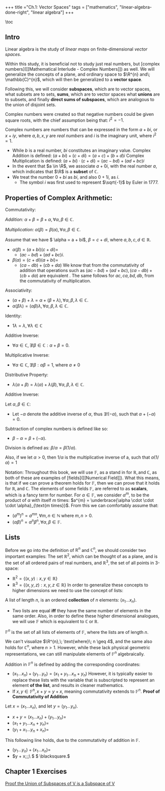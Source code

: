 +++
title ="Ch.1: Vector Spaces"
tags = ["mathematics", "linear-algebra-done-right", "linear algebra"]
+++

\toc 

## Intro 

Linear algebra is the study of *linear maps* on finite-dimensional *vector spaces*.

Within this study, it is beneficial not to study just real numbers, but [complex numbers]([[Mathematical Interlude - Complex Numbers]]) as well.
We will generalize the concepts of a plane, and ordinary space to $\R^{n} and\; \mathbb{C}^{n}$, which will then be generalized to a __vector space__.


Following this, we will consider __subspaces__, which are to vector spaces, what subsets are to sets, __sums__, which are to vector spaces what __unions__ are to subsets, and finally __direct sums of subspaces__, which are analogous to the union of disjoint sets.

Complex numbers were created so that negative numbers could be given square roots, with the chief assumption being that: $i^2 = -1$.

Complex numbers  are numbers that can be expressed in the form $a + bi$, or $x + iy,$ where $a,b,x,y$ are *real numbers* and $i$ is the imaginary unit, where $i^{2} = 1$.

* While $b$ is a real number, $bi$ constitutes an imaginary value.
Complex Addition is defined: $(a + bi) + (c + di) = (a + c) + (b + d)i$
Complex Multiplication is defined: $(a + bi) \cdot (c + di) = (ac - bd) + (ad + bc)i$
* In the event that $a \in \R$, we associate $a + 0i$, with the real number $a$, which indicates that $\R$ is a __subset__ of $\mathbb{C}$.
* We treat the number $0 + bi$ as $bi$, and also $0 + 1i$, as $i$.
  * The symbol $i$ was first used to represent $\sqrt{-1}$ by Euler in 1777.
  
## Properties of Complex Arithmetic:

Commutativity:

*Addition:* $\alpha + \beta = \beta + \alpha, \forall \alpha, \beta \in \mathbb{C}$.

*Multiplication:* $\alpha (\beta) = \beta (\alpha), \forall \alpha, \beta \in \mathbb{C}$.

Assume that we have $ \alpha = a + bi$, $\beta = c + di$, where $a, b, c, d \in \mathbb{R}.$


* $\alpha(\beta) = (a + bi)(c + di) =$
  * $(ac - bd) + (ad + bc)i.$
* $\beta(\alpha) = (c + di)(a + bi) =$
  * $(ca - db) + (cb + da)$
We know that from the commutativity of addition that operations such as $(ac - bd) + (ad + bc), (ca - db) + (cb + da)$ are equivalent .
The same follows for $ac, ca, bd, db$, from the commutativity of multiplication.

Associativity:

* $(\alpha + \beta) + \lambda = \alpha + (\beta + \lambda), \forall \alpha, \beta, \lambda \in \mathbb{C}$.
* $\alpha(\beta \lambda) = (\alpha \beta)\lambda, \forall \alpha, \beta, \lambda \in \mathbb{C}$.

Identity:

* $1\lambda = \lambda, \forall \lambda \in \mathbb{C}$

Additive Inverse:

* $\forall \alpha \in \mathbb{C}, \exists ! \beta \in \mathbb{C} : \alpha + \beta = 0$.

Multiplicative Inverse:

* $\forall \alpha \in \mathbb{C}, \exists! \beta: \alpha \beta = 1,\; \text{where}\; a \neq 0\;$

Distributive Property:

* $\lambda (\alpha + \beta) = \lambda ( \alpha) + \lambda 
(\beta), \forall \alpha, \beta, \lambda \in \mathbb{C}$.

Additive Inverse:

Let $\alpha, \beta \in \mathbb{C}$:

* Let $-\alpha$ denote the additive inverse of $\alpha$, thus $\exists! (-\alpha)$, such that $\alpha + (- \alpha) = 0$.

Subtraction of complex numbers is defined like so:

* $\beta - \alpha = \beta + (- \alpha)$.

Division is defined as: $\beta / \alpha = \beta(1 / \alpha)$.

Also, if we let $\alpha \gt 0$, then $1/\alpha$ is the multiplicative inverse of a, such that $\alpha(1 / \alpha) = 1$

Notation:
Throughout this book, we will use $\mathbb{F}$, as a stand in for $\mathbb{R}, \text{and}\; \mathbb{C}$, as both of these are examples of [fields]([[Numerical Field]]).
What this means, is that if we can prove a theorem holds for $\mathbb{F}$, then we can prove that it holds for $\mathbb{R}, \text{and}\; \mathbb{C}$.
The elements of some fields $\mathbb{F}$, are referred to as __scalars__, which is a fancy term for number.
For $\alpha \in \mathbb{F}$, we consider $\alpha^{m}$, to be the product of $\alpha$ with itself $m$ times: $a^{m} = \underbrace{\alpha \cdot \cdot \cdot \alpha}_{\text{m times}}$.
From this we can comfortably assume that: 

* $(a^{m})^{n} = a^{mn},\forall m,n \in \mathbb{N}\;\text{where}\; m,n \gt 0.$
* $(\alpha \beta)^{n} = \alpha^{n}\beta^{n}, \forall \alpha, \beta \in \mathbb{F}.$

## Lists


Before we go into the definition of $\mathbb{R}^{n}$ and $\mathbb{C}^{n}$, we should consider two important examples:
The set $\mathbb{R}^{2}$, which can be thought of as a plane, and is the set of all ordered pairs of real numbers, and $\mathbb{R}^{3}$, the set of all points in 3-space:

* $\mathbb{R}^{2} = \{(x,y): x,y \in \mathbb{R} \}$
* $\mathbb{R}^{3} = \{(x,y,z): x,y,z \in \mathbb{R} \}$
In order to generalize these concepts to higher dimensions we need to use the concept of lists:

A list of length $n$, is an ordered __collection__ of $n$ elements: $(x_1 \ldots x_n)$.
* Two lists are equal __iff__ they have the same number of elements in the same order.
Also, in order to define these higher dimensional analogues, we will use $\mathbb{F}$ which is equivalent to $\mathbb{C}\; \text{or}\; \mathbb{R}.$

$\mathbb{F}^{n}$ is the set of all lists of elements of $\mathbb{F}$, where the lists are of length $n$.

We can't visualize $\R^{n},\; \text{where}\; n \geq 4$, and the same also holds for $\mathbb{C}^{n},\; \text{where}\; n > 1$. However, while these lack physical geometric representations, we can still manipulate elements of $\mathbb{F}^n$ algebraically.

Addition in $\mathbb{F}^{n}$ is defined by adding the corresponding coordinates:
* $(x_{1} \ldots x_n) + (y_1 \ldots y_n) = (x_1 + y_1 \dots x_n + y_n)$
However, it is typically easier to replace these lists with the variable that is subscripted to represent an element __of the list__, and results in cleaner mathematics.
* If $x, y \in \mathbb{F}^n, x + y = y + x$, meaning commutativity extends to $\mathbb{F}^n$.
**Proof of Commutativity of Addition**

Let $x = (x_1 \ldots x_n)$, and let $y = (y_1 \ldots y_n)$.

* $x + y = (x_1 \ldots x_n) + (y_1 \ldots y_n) =$
* $(x_1 + y_1 \ldots x_n + y_n) =$
* $(y_1 + x_1 \ldots y_n + x_n) =$

This following line holds, due to the commutativity of addition in $\mathbb{F}$.

* $(y_1 \ldots y_n) + (x_1 \ldots x_n) =$
* $y + x\;\;\;\ $ $ \blacksquare.$

## Chapter 1 Exercises

[Proof the Union of Subspaces of V is a Subspace of V](/proof-of-subspaces/)